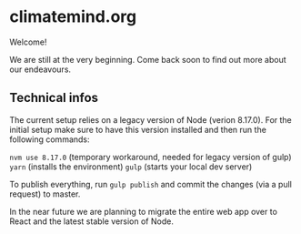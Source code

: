 # climatemind.org

Welcome!

We are still at the very beginning. Come back soon to find out more about our endeavours.


## Technical infos

The current setup relies on a legacy version of Node (verion 8.17.0). For the initial setup make sure to have this version installed and then run the following commands:

`nvm use 8.17.0` (temporary workaround, needed for legacy version of gulp)
`yarn` (installs the environment)
`gulp` (starts your local dev server)

To publish everything, run `gulp publish` and commit the changes (via a pull request) to master.

In the near future we are planning to migrate the entire web app over to React and the latest stable version of Node.
